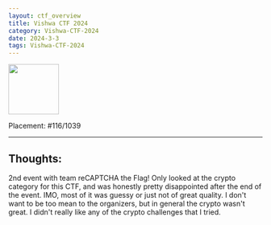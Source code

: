 ```yaml
---
layout: ctf_overview
title: Vishwa CTF 2024
category: Vishwa-CTF-2024
date: 2024-3-3
tags: Vishwa-CTF-2024
---
```


[<img src="https://imgur.com/FxfhDcc.png" width=100px>](https://ctftime.org/event/2272)

Placement: #116/1039

---

## Thoughts:
2nd event with team reCAPTCHA the Flag! Only looked at the crypto category for this CTF, and was honestly pretty disappointed after the end of the event. IMO, most of it was guessy or just not of great quality. I don't want to be too mean to the organizers, but in general the crypto wasn't great. I didn't really like any of the crypto challenges that I tried.  